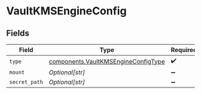 # VaultKMSEngineConfig


## Fields

| Field                                                                                      | Type                                                                                       | Required                                                                                   | Description                                                                                |
| ------------------------------------------------------------------------------------------ | ------------------------------------------------------------------------------------------ | ------------------------------------------------------------------------------------------ | ------------------------------------------------------------------------------------------ |
| `type`                                                                                     | [components.VaultKMSEngineConfigType](../../models/components/vaultkmsengineconfigtype.md) | :heavy_check_mark:                                                                         | N/A                                                                                        |
| `mount`                                                                                    | *Optional[str]*                                                                            | :heavy_minus_sign:                                                                         | N/A                                                                                        |
| `secret_path`                                                                              | *Optional[str]*                                                                            | :heavy_minus_sign:                                                                         | N/A                                                                                        |